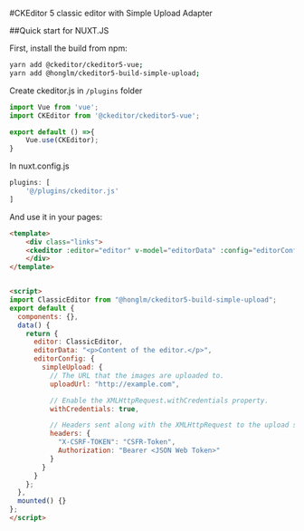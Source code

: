 #CKEditor 5 classic editor with Simple Upload Adapter

##Quick start for NUXT.JS

First, install the build from npm:
```bash
yarn add @ckeditor/ckeditor5-vue;
yarn add @honglm/ckeditor5-build-simple-upload;
```

Create ckeditor.js in `/plugins` folder
```js
import Vue from 'vue';
import CKEditor from '@ckeditor/ckeditor5-vue';

export default () =>{
    Vue.use(CKEditor);
}
```

In nuxt.config.js
```js
plugins: [
    '@/plugins/ckeditor.js'
]
```

And use it in your pages:

```html
<template>
	<div class="links">
	<ckeditor :editor="editor" v-model="editorData" :config="editorConfig"></ckeditor>
	</div>
</template>


<script>
import ClassicEditor from "@honglm/ckeditor5-build-simple-upload";
export default {
  components: {},
  data() {
    return {
      editor: ClassicEditor,
      editorData: "<p>Content of the editor.</p>",
      editorConfig: {
        simpleUpload: {
          // The URL that the images are uploaded to.
          uploadUrl: "http://example.com",

          // Enable the XMLHttpRequest.withCredentials property.
          withCredentials: true,

          // Headers sent along with the XMLHttpRequest to the upload server.
          headers: {
            "X-CSRF-TOKEN": "CSFR-Token",
            Authorization: "Bearer <JSON Web Token>"
          }
        }
      }
    };
  },
  mounted() {}
};
</script>
```



